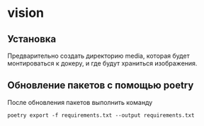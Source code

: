 # vision

## Установка
Предварительно создать директорию media, которая будет монтироваться к докеру, и где будут храниться изображения.

## Обновление пакетов с помощью poetry
После обновления пакетов выполнить команду
```shell
poetry export -f requirements.txt --output requirements.txt
```

